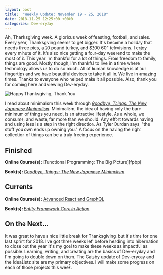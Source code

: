 ```yaml
---
layout: post
title:  "Weekly Update: November 19 - 25, 2018"
date: 2018-11-25 12:25:00 +0000
categories: Dev-eryday
---
```


Ah, Thanksgiving week. A glorious week of feasting, football, and sales. Every year, Thanksgiving seems to get bigger. It's become a holiday that needs three pies, a 20 pound turkey, and $200 60" televisions. I enjoy every minute of it. It's also nice getting a four-day weekend to make the most of it. This year I'm thankful for a lot of things. From freedom to family, things are good. Mostly though, I'm thankful to live in a time where technology allows us to do so much. All of human knowledge is at our fingertips and we have beautiful devices to take it all in. We live in amazing times. Thanks to everyone who helped make it all possible. Also, thank you for coming here and viewing Dev-eryday.

![Happy Thanksgiving, Thank You](https://farm5.staticflickr.com/4807/32173613978_f2831fc2db.jpg)

I read about minimalism this week through *[Goodbye, Things: The New Japanese Minimalism][gt]*. Minimalism, the idea of having only the bare minimum of things you need, is an attractive lifestyle. As a whole, we consume, and waste, far more than we should. Any effort towards having and using less is a step in the right direction. As Tyler Durdan says, "the stuff you own ends up owning you." A focus on the having the right collection of things can be a truly freeing experience.

## Finished

**Online Course(s):** [Functional Programming: The Big Picture][fpbp]

**Book(s):** *[Goodbye, Things: The New Japanese Minimalism][gt]*

## Currents

**Online Course(s):** [Advanced React and GraphQL][ar]

**Book(s):** *[Entity Framework Core in Action][efc]*

## On the Next...

It was great to have a nice little break for Thanksgiving, but it's time for one last sprint for 2018. I've got three weeks left before heading into hibernation to close out the year. It's my goal to make these weeks as impactful as possible. Learning, writing, and creating are the basics of Dev-eryday and I'm going to double down on them. The Gatsby update of Dev-eryday and the IdeaListz site are my primary objectives. I will make some progress on each of those projects this week.

[tp]: https://www.amazon.com/Turning-Pro-Inner-Power-Create/dp/1936891034/
[dw]: https://www.amazon.com/Do-Work-Steven-Pressfield-ebook/dp/B00NK0MJBK/
[njs]: https://nextjs.org/
[gql]: https://graphql.org/
[ap]: https://www.apollographql.com/
[pri]: https://www.prisma.io/
[ar]: https://advancedreact.com/
[play]: https://github.com/jpniederer/NETCorePlayground
[di]: https://www.amazon.com/Design-Programmer-Architect-Pragmatic-Programmers/dp/1680502093/
[re]: https://www.udemy.com/react-the-complete-guide-incl-redux/
[src]: https://chatappwithsignalr.azurewebsites.net/index.html
[oau]: https://app.pluralsight.com/library/courses/oauth-2-getting-started/table-of-contents
[tib]: https://www.amazon.com/Thinking-Bets-Making-Smarter-Decisions-ebook/dp/B074DG9LQF/
[lgs]: https://app.pluralsight.com/library/courses/less-getting-started/table-of-contents
[gf]: https://app.pluralsight.com/library/courses/github-fundamentals/table-of-contents
[tfs]: https://www.amazon.com/Thinking-Fast-Slow-Daniel-Kahneman-ebook/dp/B00555X8OA/
[tw]: https://tailwindcss.com/
[hn]: https://news.ycombinator.com/item?id=18084013
[mlc]: http://course.fast.ai/ml.html
[ghf]: https://app.pluralsight.com/library/courses/github-fundamentals/table-of-contents
[spr]: https://www.amazon.com/Sprint-Solve-Problems-Test-Ideas-ebook/dp/B010MH1DAQ/
[vid]: https://www.youtube.com/watch?v=mMWzVyIhDTk
[gfg]: https://www.geeksforgeeks.org/
[tl]: https://www.amazon.com/Becoming-Technical-Leader-Problem-Solving-Approach/dp/0932633021/
[gen]: https://app.pluralsight.com/library/courses/csharp-best-practices-collections-generics/table-of-contents
[efc]: https://app.pluralsight.com/library/courses/playbook-ef-core-2-1-whats-new/table-of-contents
[tfr]: https://www.amazon.com/Fifth-Risk-Michael-Lewis-ebook/dp/B07FFCMSCX/
[cra]: https://www.amazon.com/Doesnt-Have-Be-Crazy-Work-ebook/dp/B079WV79TK/
[cqrs]: https://app.pluralsight.com/library/courses/cqrs-in-practice/table-of-contents
[ror]: https://rubyonrails.org/
[gr]: https://basecamp.com/books/getting-real
[ef]: https://docs.microsoft.com/en-us/ef/core/
[saa]: https://app.pluralsight.com/library/courses/openid-and-oauth2-securing-angular-apps/table-of-contents
[acc]: https://www.amazon.com/Accelerate-Software-Performing-Technology-Organizations-ebook/dp/B07B9F83WM/
[mvc]: https://app.pluralsight.com/library/courses/aspdotnet-core-mvc-enterprise-application/table-of-contents
[efc]: https://www.amazon.com/Entity-Framework-Core-Action-Smith/dp/161729456X/
[dg]: https://www.amazon.com/Daring-Greatly-Courage-Vulnerable-Transforms-ebook/dp/B007P7HRS4/
[woa]: https://www.amazon.com/War-Art-Steven-Pressfield-ebook/dp/B007A4SDCG/
[mb]: https://www.amazon.com/Misbehaving-Behavioral-Economics-Richard-Thaler-ebook/dp/B00NUB4GFQ/
[dms]: https://app.pluralsight.com/library/courses/microsoft-azure-monitoring-strategy-identity-security-design/table-of-contents
[mcr]: https://app.pluralsight.com/library/courses/microsoft-azure-vsts-code-reviews-managing/table-of-contents
[gt]: https://www.amazon.com/Goodbye-Things-New-Japanese-Minimalism-ebook/dp/B01HDSU7KE/
[fbbp]: https://app.pluralsight.com/library/courses/functional-programming-big-picture/table-of-contents